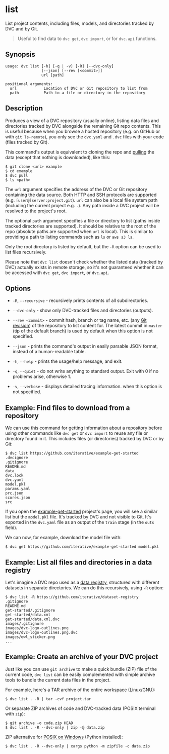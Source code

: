 # list

List project contents, including files, models, and directories tracked by DVC
and by Git.

> Useful to find data to `dvc get`, `dvc import`, or for `dvc.api` functions.

## Synopsis

```usage
usage: dvc list [-h] [-q | -v] [-R] [--dvc-only]
                [--json] [--rev [<commit>]]
                url [path]

positional arguments:
  url            Location of DVC or Git repository to list from
  path           Path to a file or directory in the repository
```

## Description

Produces a view of a <abbr>DVC repository</abbr> (usually online), listing data
files and directories tracked by DVC alongside the remaining Git repo contents.
This is useful because when you browse a hosted repository (e.g. on GitHub or
with `git ls-remote`), you only see the `dvc.yaml` and `.dvc` files with your
code (files tracked by Git).

This command's output is equivalent to cloning the repo and
[pulling](/doc/command-reference/pull) the data (except that nothing is
downloaded), like this:

```dvc
$ git clone <url> example
$ cd example
$ dvc pull
$ ls <path>
```

The `url` argument specifies the address of the DVC or Git repository containing
the data source. Both HTTP and SSH protocols are supported (e.g.
`[user@]server:project.git`). `url` can also be a local file system path
(including the current project e.g. `.`). Any path inside a DVC project will be
resolved to the project's root.

The optional `path` argument specifies a file or directory to list (paths inside
tracked directories are supported). It should be relative to the root of the
repo (absolute paths are supported when `url` is local). This is similar to
providing a path to listing commands such as `ls` or `aws s3 ls`.

Only the root directory is listed by default, but the `-R` option can be used to
list files recursively.

Please note that `dvc list` doesn't check whether the listed data (tracked by
DVC) actually exists in remote storage, so it's not guaranteed whether it can be
accessed with `dvc get`, `dvc import`, or `dvc.api`.

## Options

- `-R`, `--recursive` - recursively prints contents of all subdirectories.

- `--dvc-only` - show only DVC-tracked files and directories
  (<abbr>outputs</abbr>).

- `--rev <commit>` - commit hash, branch or tag name, etc. (any
  [Git revision](https://git-scm.com/docs/revisions)) of the repository to list
  content for. The latest commit in `master` (tip of the default branch) is used
  by default when this option is not specified.
- `--json` - prints the command's output in easily parsable JSON format, instead
  of a human-readable table.

- `-h`, `--help` - prints the usage/help message, and exit.

- `-q`, `--quiet` - do not write anything to standard output. Exit with 0 if no
  problems arise, otherwise 1.

- `-v`, `--verbose` - displays detailed tracing information. when this option is
  not specified.

## Example: Find files to download from a repository

We can use this command for getting information about a repository before using
other commands like `dvc get` or `dvc import` to reuse any file or directory
found in it. This includes files (or directories) tracked by DVC or by Git:

```dvc
$ dvc list https://github.com/iterative/example-get-started
.dvcignore
.gitignore
README.md
data
dvc.lock
dvc.yaml
model.pkl
params.yaml
prc.json
scores.json
src
```

If you open the
[example-get-started](https://github.com/iterative/example-get-started)
project's page, you will see a similar list but the `model.pkl` file. It's
tracked by DVC and not visible to Git. It's exported in the `dvc.yaml` file as
an output of the `train` stage (in the `outs` field).

We can now, for example, download the model file with:

```dvc
$ dvc get https://github.com/iterative/example-get-started model.pkl
```

## Example: List all files and directories in a data registry

Let's imagine a DVC repo used as a
[data registry](/doc/use-cases/data-registries#using-registries), structured
with different datasets in separate directories. We can do this recursively,
using `-R` option:

```dvc
$ dvc list -R https://github.com/iterative/dataset-registry
.gitignore
README.md
get-started/.gitignore
get-started/data.xml
get-started/data.xml.dvc
images/.gitignore
images/dvc-logo-outlines.png
images/dvc-logo-outlines.png.dvc
images/owl_sticker.png
...
```

## Example: Create an archive of your DVC project

Just like you can use `git archive` to make a quick bundle (ZIP) file of the
current code, `dvc list` can be easily complemented with simple archive tools to
bundle the current data files in the project.

For example, here's a TAR archive of the entire <abbr>workspace</abbr>
(Linux/GNU):

```dvc
$ dvc list . -R | tar -cvf project.tar
```

Or separate ZIP archives of code and DVC-tracked data (POSIX terminal with
`zip`):

```
$ git archive -o code.zip HEAD
$ dvc list . -R --dvc-only | zip -@ data.zip
```

ZIP alternative for [POSIX on Windows](/doc/user-guide/running-dvc-on-windows)
(Python installed):

```dvc
$ dvc list . -R --dvc-only | xargs python -m zipfile -c data.zip
```
